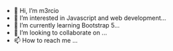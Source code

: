 - 👋 Hi, I’m m3rcio
- 👀 I’m interested in Javascript and web development...
- 🌱 I’m currently learning Bootstrap 5...
- 💞️ I’m looking to collaborate on ...
- 📫 How to reach me ...

<!---
m3rcio/m3rcio is a ✨ special ✨ repository because its `README.md` (this file) appears on your GitHub profile.
You can click the Preview link to take a look at your changes.
--->
